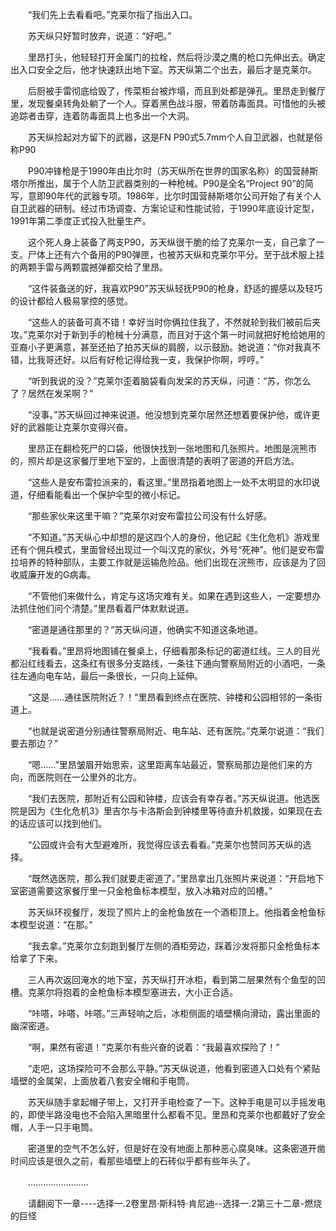 <div class="read-content j_readContent" id="">
                <p>　　“我们先上去看看吧。”克莱尔指了指出入口。<p>　　苏天纵只好暂时放弃，说道：“好吧。”<p>　　里昂打头，他轻轻打开金属门的拉栓，然后将沙漠之鹰的枪口先伸出去。确定出入口安全之后，他才快速跃出地下室。苏天纵第二个出去，最后才是克莱尔。<p>　　后厨被手雷彻底给毁了，传菜柜台被炸塌，而且到处都是弹孔。里昂走到餐厅里，发现餐桌转角处躺了一个人。穿着黑色战斗服，带着防毒面具。可惜他的头被追踪者击穿，连着防毒面具上也多出一个大洞。<p>　　苏天纵捡起对方留下的武器，这是FN P90式5.7mm个人自卫武器，也就是俗称P90<p>　　P90冲锋枪是于1990年由比尔时（苏天纵所在世界的国家名称）的国营赫斯塔尔所推出，属于个人防卫武器类别的一种枪械。P90是全名“Project 90”的简写，意即90年代的武器专项。1986年，比尔时国营赫斯塔尔公司开始了有关个人自卫武器的研制。经过市场调查、方案论证和性能试验，于1990年底设计定型，1991年第二季度正式投入批量生产。<p>　　这个死人身上装备了两支P90，苏天纵很干脆的给了克莱尔一支，自己拿了一支。尸体上还有六个备用的P90弹匣，也被苏天纵和克莱尔平分。至于战术服上挂的两颗手雷与两颗震撼弹都交给了里昂。<p>　　“这件装备送的好，我喜欢P90”苏天纵轻抚P90的枪身，舒适的握感以及轻巧的设计都给人极易掌控的感觉。<p>　　“这些人的装备可真不错！幸好当时你俩拉住我了，不然就轮到我们被前后夹攻。”克莱尔对于新到手的枪械十分满意，而且对于这个第一时间就把好枪给她用的亚裔小子更满意，甚至还拍了拍苏天纵的肩膀，以示鼓励。她说道：“你对我真不错，比我哥还好。以后有好枪记得给我一支，我保护你啊，哼哼。”<p>　　“听到我说的没？”克莱尔歪着脑袋看向发呆的苏天纵，问道：“苏，你怎么了？居然在发呆啊？”<p>　　“没事。”苏天纵回过神来说道。他没想到克莱尔居然还想着要保护他，或许更好的武器能让克莱尔变得兴奋。<p>　　里昂正在翻检死尸的口袋，他很快找到一张地图和几张照片。地图是浣熊市的，照片却是这家餐厅里地下室的，上面很清楚的表明了密道的开启方法。<p>　　“这些人是安布雷拉派来的，看这里。”里昂指着地图上一处不太明显的水印说道，仔细看能看出一个保护伞型的微小标记。<p>　　“那些家伙来这里干嘛？”克莱尔对安布雷拉公司没有什么好感。<p>　　“不知道。”苏天纵心中却想的是这四个人的身份，他记起《生化危机》游戏里还有个佣兵模式，里面曾经出现过一个叫汉克的家伙，外号“死神”。他们是安布雷拉培养的特种部队，主要工作就是运输危险品。他们出现在浣熊市，应该是为了回收威廉开发的G病毒。<p>　　“不管他们来做什么，肯定与这场灾难有关。如果在遇到这些人，一定要想办法抓住他们问个清楚。”里昂看着尸体默默说道。<p>　　“密道是通往那里的？”苏天纵问道，他确实不知道这条地道。<p>　　“我看看。”里昂将地图铺在餐桌上，仔细看那条标记的密道红线。三人的目光都沿红线看去，这条红有很多分支路线，一条往下通向警察局附近的小酒吧，一条往左通向电车站，最后一条很长，一只向上延伸。<p>　　“这是……通往医院附近？！”里昂看到终点在医院、钟楼和公园相邻的一条街道上。<p>　　“也就是说密道分别通往警察局附近、电车站、还有医院。”克莱尔说道：“我们要去那边？”<p>　　“嗯……”里昂皱眉开始思索，这里距离车站最近，警察局那边是他们来的方向，而医院则在一公里外的北方。<p>　　“我们去医院，那附近有公园和钟楼，应该会有幸存者。”苏天纵说道。他选医院是因为《生化危机3》里吉尔与卡洛斯会到钟楼里等待直升机救援，如果现在去的话应该可以找到他们。<p>　　“公园或许会有大型避难所，我觉得应该去看看。”克莱尔也赞同苏天纵的选择。<p>　　“既然选医院，那么我们就要走密道了。”里昂拿出几张照片来说道：“开启地下室密道需要这家餐厅里一只金枪鱼标本模型，放入冰箱对应的凹槽。”<p>　　苏天纵环视餐厅，发现了照片上的金枪鱼放在一个酒柜顶上。他指着金枪鱼标本模型说道：“在那。”<p>　　“我去拿。”克莱尔立刻跑到餐厅左侧的酒柜旁边，踩着沙发将那只金枪鱼标本给拿了下来。<p>　　三人再次返回淹水的地下室，苏天纵打开冰柜，看到第二层果然有个鱼型的凹槽。克莱尔将抱着的金枪鱼标本模型塞进去，大小正合适。<p>　　“咔嗒，咔嗒，咔嗒。”三声轻响之后，冰柜侧面的墙壁横向滑动，露出里面的幽深密道。<p>　　“啊，果然有密道！”克莱尔有些兴奋的说着：“我最喜欢探险了！”<p>　　“走吧，这场探险可不会那么平静。”苏天纵说道，他看到密道入口处有个紧贴墙壁的金属架，上面放着八套安全帽和手电筒。<p>　　苏天纵随手拿起帽子带上，又打开手电检查了一下。这种手电是可以手摇发电的，即使半路没电也不会陷入黑暗里什么都看不见。里昂和克莱尔也都戴好了安全帽，人手一只手电筒。<p>　　密道里的空气不怎么好，但是好在没有地面上那种恶心腐臭味。这条密道开凿时间应该是很久之前，看那些墙壁上的石砖似乎都有些年头了。<p>　　……………………<p>　　请翻阅下一章----选择一.2卷里昂·斯科特·肯尼迪--选择一.2第三十二章-燃烧的巨怪<p> 
            </div>